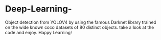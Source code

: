 # Deep-Learning-
Object detection from YOLOV4 by using the famous Darknet library trained on the wide known coco datasets of 80 distinct objects.
take a look at the code and enjoy.
Happy Learning!

